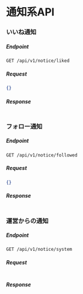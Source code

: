 # 通知系API

### いいね通知

##### Endpoint

```
GET /api/v1/notice/liked
```

##### Request

```json
{}
```

##### Response

```json

```

### フォロー通知

##### Endpoint

```
GET /api/v1/notice/followed
```

##### Request

```json
{}
```

##### Response

```json

```

### 運営からの通知

##### Endpoint

```
GET /api/v1/notice/system
```

##### Request

```json

```

##### Response

```json

```